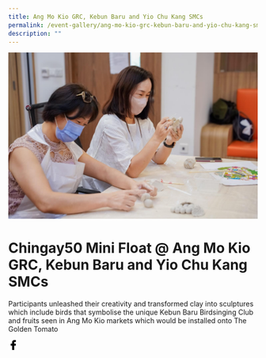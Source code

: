 ```yaml
---
title: Ang Mo Kio GRC, Kebun Baru and Yio Chu Kang SMCs
permalink: /event-gallery/ang-mo-kio-grc-kebun-baru-and-yio-chu-kang-smcs
description: ""
---
```

![](/images/Event%20Gallery/chingay50-mini-float-@-ang-mo-kio-grc-kebun-baru-and-yio-chu-kang-smcs-2.jpeg)
# **Chingay50 Mini Float @ Ang Mo Kio GRC, Kebun Baru and Yio Chu Kang SMCs**
Participants unleashed their creativity and transformed clay into sculptures which include birds that symbolise the unique Kebun Baru Birdsinging Club and fruits seen in Ang Mo Kio markets which would be installed onto The Golden Tomato

<a href="http://www.facebook.com/sharer.php?u=http://www.chingay.gov.sg/image/event-gallery/chingay50-mini-float-@-ang-mo-kio-grc-kebun-baru-and-yio-chu-kang-smcs" style="float:left;">
	<img src="/images/facebook.png" style="width:auto;height:20px;">
</a>